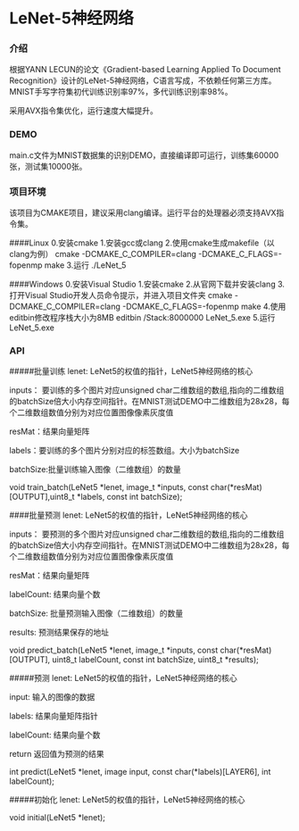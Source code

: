 ﻿# LeNet-5神经网络

### 介绍
根据YANN LECUN的论文《Gradient-based Learning Applied To Document Recognition》设计的LeNet-5神经网络，C语言写成，不依赖任何第三方库。
MNIST手写字符集初代训练识别率97%，多代训练识别率98%。

采用AVX指令集优化，运行速度大幅提升。

### DEMO
main.c文件为MNIST数据集的识别DEMO，直接编译即可运行，训练集60000张，测试集10000张。

### 项目环境
该项目为CMAKE项目，建议采用clang编译。运行平台的处理器必须支持AVX指令集。

####Linux
0.安装cmake
1.安装gcc或clang
2.使用cmake生成makefile（以clang为例）
cmake -DCMAKE_C_COMPILER=clang -DCMAKE_C_FLAGS=-fopenmp
make
3.运行
./LeNet_5

####Windows
0.安装Visual Studio
1.安装cmake
2.从官网下载并安装clang
3.打开Visual Studio开发人员命令提示，并进入项目文件夹
cmake -DCMAKE_C_COMPILER=clang -DCMAKE_C_FLAGS=-fopenmp
make
4.使用editbin修改程序栈大小为8MB
editbin /Stack:8000000 LeNet_5.exe
5.运行
LeNet_5.exe

### API
#####批量训练
lenet:  LeNet5的权值的指针，LeNet5神经网络的核心

inputs： 要训练的多个图片对应unsigned char二维数组的数组,指向的二维数组的batchSize倍大小内存空间指针。在MNIST测试DEMO中二维数组为28x28，每个二维数组数值分别为对应位置图像像素灰度值

resMat：结果向量矩阵

labels：要训练的多个图片分别对应的标签数组。大小为batchSize

batchSize:批量训练输入图像（二维数组）的数量

void train_batch(LeNet5 *lenet, image_t *inputs, const char(*resMat)[OUTPUT],uint8_t *labels, const int batchSize);

####批量预测
lenet:  LeNet5的权值的指针，LeNet5神经网络的核心

inputs： 要预测的多个图片对应unsigned char二维数组的数组,指向的二维数组的batchSize倍大小内存空间指针。在MNIST测试DEMO中二维数组为28x28，每个二维数组数值分别为对应位置图像像素灰度值

resMat：结果向量矩阵

labelCount: 结果向量个数

batchSize: 批量预测输入图像（二维数组）的数量

results: 预测结果保存的地址

void predict_batch(LeNet5 *lenet, image_t *inputs, const char(*resMat)[OUTPUT], uint8_t labelCount, const int batchSize, uint8_t *results);

#####预测
lenet:  LeNet5的权值的指针，LeNet5神经网络的核心

input:  输入的图像的数据

labels: 结果向量矩阵指针

labelCount:	结果向量个数

return  返回值为预测的结果

int predict(LeNet5 *lenet, image input, const char(*labels)[LAYER6], int labelCount);

#####初始化
lenet:  LeNet5的权值的指针，LeNet5神经网络的核心

void initial(LeNet5 *lenet);

